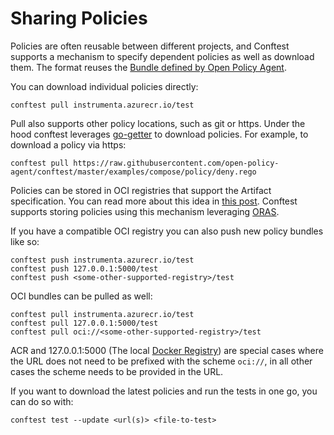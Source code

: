 # Sharing Policies

Policies are often reusable between different projects, and Conftest supports a mechanism
to specify dependent policies as well as download them. The format reuses the [Bundle defined
by Open Policy Agent](https://www.openpolicyagent.org/docs/latest/bundles).

You can download individual policies directly:

```console
conftest pull instrumenta.azurecr.io/test
```

Pull also supports other policy locations, such as git or https. Under the hood conftest leverages [go-getter](https://github.com/hashicorp/go-getter) to download policies. For example, to download a policy via https:

```console
conftest pull https://raw.githubusercontent.com/open-policy-agent/conftest/master/examples/compose/policy/deny.rego
```

Policies can be stored in OCI registries that support the Artifact specification. You can read more about this idea in
[this post](https://stevelasker.blog/2019/01/25/cloud-native-artifact-stores-evolve-from-container-registries/).
Conftest supports storing policies using this mechanism leveraging [ORAS](https://github.com/deislabs/oras).

If you have a compatible OCI registry you can also push new policy bundles like so:

```console
conftest push instrumenta.azurecr.io/test
conftest push 127.0.0.1:5000/test
conftest push <some-other-supported-registry>/test
```

OCI bundles can be pulled as well:

```console
conftest pull instrumenta.azurecr.io/test
conftest pull 127.0.0.1:5000/test
conftest pull oci://<some-other-supported-registry>/test
```

ACR and 127.0.0.1:5000 (The local [Docker Registry](https://github.com/docker/distribution)) are special cases where the URL does not need to be prefixed with the scheme `oci://`, in all other cases the scheme needs to be provided in the URL.

If you want to download the latest policies and run the tests in one go, you can do so with:

```console
conftest test --update <url(s)> <file-to-test>
```
